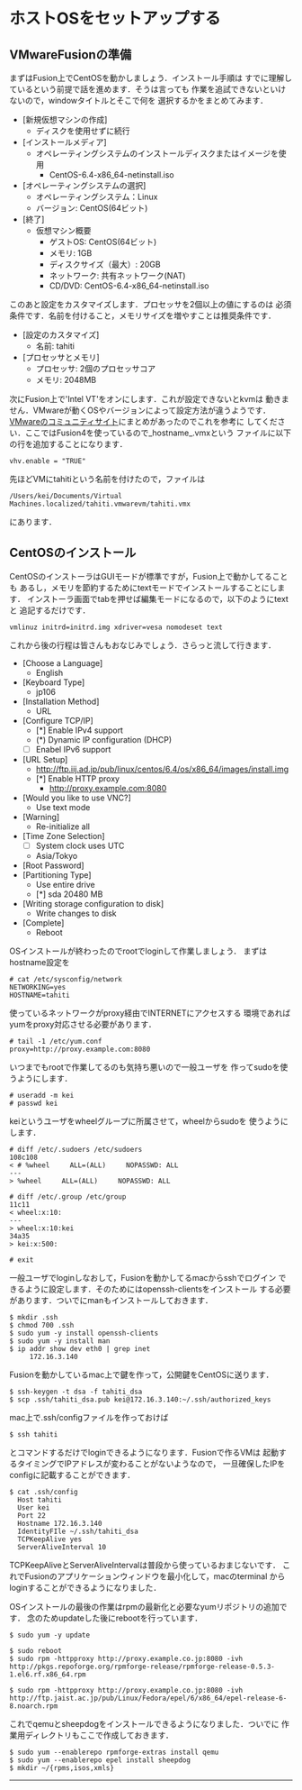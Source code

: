 # ホストOSをセットアップする

## VMwareFusionの準備

まずはFusion上でCentOSを動かしましょう．インストール手順は
すでに理解しているという前提で話を進めます．そうは言っても
作業を追試できないといけないので，windowタイトルとそこで何を
選択するかをまとめてみます．

* [新規仮想マシンの作成]
    * ディスクを使用せずに続行
* [インストールメディア]
    * オペレーティングシステムのインストールディスクまたはイメージを使用
         * CentOS-6.4-x86_64-netinstall.iso
* [オペレーティングシステムの選択]
    * オペレーティングシステム：Linux
    * バージョン: CentOS(64ビット)
* [終了]
    * 仮想マシン概要
         * ゲストOS: CentOS(64ビット)
         * メモリ: 1GB
         * ディスクサイズ（最大）: 20GB
         * ネットワーク: 共有ネットワーク(NAT)
         * CD/DVD: CentOS-6.4-x86_64-netinstall.iso

このあと設定をカスタマイズします．プロセッサを2個以上の値にするのは
必須条件です．名前を付けること，メモリサイズを増やすことは推奨条件です．

* [設定のカスタマイズ]
    * 名前: tahiti
* [プロセッサとメモリ]
    * プロセッサ: 2個のプロセッサコア
    * メモリ: 2048MB

次にFusion上で'Intel VT'をオンにします．これが設定できないとkvmは
動きません．VMwareが動くOSやバージョンによって設定方法が違うようです．
[VMwareのコミュニティサイト][1]にまとめがあったのでこれを参考に
してください．ここではFusion4を使っているので_hostname_.vmxという
ファイルに以下の行を追加することになります．

    vhv.enable = "TRUE"

先ほどVMにtahitiという名前を付けたので，ファイルは

    /Users/kei/Documents/Virtual Machines.localized/tahiti.vmwarevm/tahiti.vmx

にあります．

## CentOSのインストール

CentOSのインストーラはGUIモードが標準ですが，Fusion上で動かしてることも
あるし，メモリを節約するためにtextモードでインストールすることにします．
インストーラ画面でtabを押せば編集モードになるので，以下のようにtextと
追記するだけです．

    vmlinuz initrd=initrd.img xdriver=vesa nomodeset text

これから後の行程は皆さんもおなじみでしょう．さらっと流して行きます．

* [Choose a Language]
    * English
* [Keyboard Type]
    * jp106
* [Installation Method]
    * URL
* [Configure TCP/IP]
    * [*] Enable IPv4 support
    * (*) Dynamic IP configuration (DHCP)
    * [ ] Enabel IPv6 support
* [URL Setup]
    * http://ftp.iij.ad.jp/pub/linux/centos/6.4/os/x86_64/images/install.img
    * [*] Enable HTTP proxy
        * http://proxy.example.com:8080
* [Would you like to use VNC?]
    * Use text mode
* [Warning]
    * Re-initialize all
* [Time Zone Selection]
    * [ ] System clock uses UTC
    * Asia/Tokyo
* [Root Password]
* [Partitioning Type]
    * Use entire drive
    * [*] sda 20480 MB
* [Writing storage configuration to disk]
    * Write changes to disk
* [Complete]
    * Reboot

OSインストールが終わったのでrootでloginして作業しましょう．
まずはhostname設定を

    # cat /etc/sysconfig/network
    NETWORKING=yes
    HOSTNAME=tahiti


使っているネットワークがproxy経由でINTERNETにアクセスする
環境であればyumをproxy対応させる必要があります．

    # tail -1 /etc/yum.conf
    proxy=http://proxy.example.com:8080

いつまでもrootで作業してるのも気持ち悪いので一般ユーザを
作ってsudoを使うようにします．

    # useradd -m kei
    # passwd kei

keiというユーザをwheelグループに所属させて，wheelからsudoを
使うようにします．

    # diff /etc/.sudoers /etc/sudoers
    108c108
    < # %wheel     ALL=(ALL)     NOPASSWD: ALL
    ---
    > %wheel     ALL=(ALL)     NOPASSWD: ALL

    # diff /etc/.group /etc/group
    11c11
    < wheel:x:10:
    ---
    > wheel:x:10:kei
    34a35
    > kei:x:500:

    # exit

一般ユーザでloginしなおして，Fusionを動かしてるmacからsshでログイン
できるように設定します．そのためにはopenssh-clientsをインストール
する必要があります．ついでにmanもインストールしておきます．

    $ mkdir .ssh
    $ chmod 700 .ssh
    $ sudo yum -y install openssh-clients
    $ sudo yum -y install man
    $ ip addr show dev eth0 | grep inet
         172.16.3.140

Fusionを動かしているmac上で鍵を作って，公開鍵をCentOSに送ります．

    $ ssh-keygen -t dsa -f tahiti_dsa
    $ scp .ssh/tahiti_dsa.pub kei@172.16.3.140:~/.ssh/authorized_keys

mac上で.ssh/configファイルを作っておけば

    $ ssh tahiti

とコマンドするだけでloginできるようになります．Fusionで作るVMは
起動するタイミングでIPアドレスが変わることがないようなので，
一旦確保したIPをconfigに記載することができます．

    $ cat .ssh/config
      Host tahiti
      User kei
      Port 22
      Hostname 172.16.3.140
      IdentityFIle ~/.ssh/tahiti_dsa
      TCPKeepAlive yes
      ServerAliveInterval 10

TCPKeepAliveとServerAliveIntervalは普段から使っているおまじないです．
これでFusionのアプリケーションウィンドウを最小化して，macのterminal
からloginすることができるようになりました．

OSインストールの最後の作業はrpmの最新化と必要なyumリポジトリの追加です．
念のためupdateした後にrebootを行っています．

    $ sudo yum -y update
 
    $ sudo reboot
    $ sudo rpm -httpproxy http://proxy.example.co.jp:8080 -ivh http://pkgs.repoforge.org/rpmforge-release/rpmforge-release-0.5.3-1.el6.rf.x86_64.rpm
    
    $ sudo rpm -httpproxy http://proxy.example.co.jp:8080 -ivh http://ftp.jaist.ac.jp/pub/Linux/Fedora/epel/6/x86_64/epel-release-6-8.noarch.rpm

これでqemuとsheepdogをインストールできるようになりました．ついでに
作業用ディレクトリもここで作成しておきます．

    $ sudo yum --enablerepo rpmforge-extras install qemu
    $ sudo yum --enablerepo epel install sheepdog
    $ mkdir ~/{rpms,isos,xmls}
    
----

[1]: http://communities.vmware.com/docs/DOC-8970  "VMware community site"
